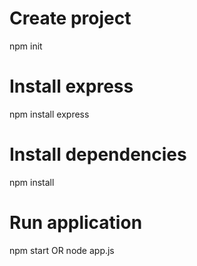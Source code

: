 # Create project
npm init

# Install express
npm install express

# Install dependencies
npm install

# Run application
npm start 
OR
node app.js